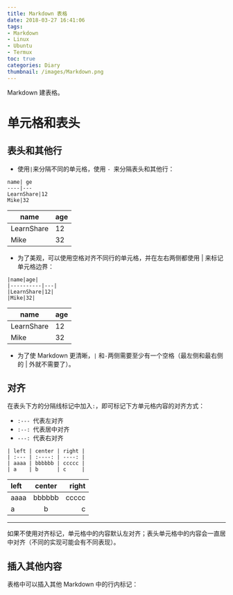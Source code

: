 ```yaml
---
title: Markdown 表格
date: 2018-03-27 16:41:06
tags:
- Markdown
- Linux
- Ubuntu
- Termux
toc: true
categories: Diary
thumbnail: /images/Markdown.png
---
```

Markdown 建表格。
<!--more-->
 # 单元格和表头
## 表头和其他行
- 使用` | `来分隔不同的单元格，使用 `- `来分隔表头和其他行：
```
name| ge
----|---
LearnShare|12
Mike|32
```
name|age
----|---
LearnShare|12
Mike| 32

- 为了美观，可以使用空格对齐不同行的单元格，并在左右两侧都使用 | 来标记单元格边界：
```
|name|age|
|----------|---|
|LearnShare|12|
|Mike|32|
```

|name|age|
|----------|---|
|LearnShare|12|
|Mike|32|

- 为了使 Markdown 更清晰，`|` 和` - `两侧需要至少有一个空格（最左侧和最右侧的 | 外就不需要了）。

## 对齐
在表头下方的分隔线标记中加入`:`，即可标记下方单元格内容的对齐方式：
- `:--- `代表左对齐
- `:--: `代表居中对齐
- `---: `代表右对齐

```
| left | center | right |
| :--- | :----: | ----: |
| aaaa | bbbbbb | ccccc |
| a    | b      | c     |
```

| left | center | right |
| :--- | :----: | ----: |
| aaaa | bbbbbb | ccccc |
| a    | b      | c     |                                      

---
如果不使用对齐标记，单元格中的内容默认左对齐；表头单元格中的内容会一直居中对齐（不同的实现可能会有不同表现）。

## 插入其他内容
表格中可以插入其他 Markdown 中的行内标记：
